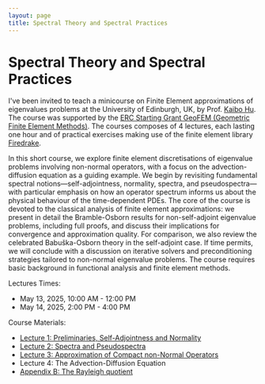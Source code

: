 ```yaml
---
layout: page
title: Spectral Theory and Spectral Practices
---
```


Spectral Theory and Spectral Practices
========================================
I've been invited to teach a minicourse on Finite Element approximations of eigenvalues problems at the University of Edinburgh, UK, by Prof. [Kaibo Hu](https://kaibohu.github.io/). The course was supported by the [ERC Starting Grant GeoFEM (Geometric Finite Element Methods)](https://kaibohu.github.io/geofem/).
The courses composes of 4 lectures, each lasting one hour and of practical exercises making use of the finite element library [Firedrake](https://www.firedrakeproject.org/).

In this short course, we explore finite element discretisations of eigenvalue problems involving non-normal operators, with a focus on the advection-diffusion equation as a guiding example. We begin by revisiting fundamental spectral notions—self-adjointness, normality, spectra, and pseudospectra—with particular emphasis on how an operator spectrum informs us about the physical behaviour of the time-dependent PDEs. The core of the course is devoted to the classical analysis of finite element approximations: we present in detail the Bramble-Osborn results for non-self-adjoint eigenvalue problems, including full proofs, and discuss their implications for convergence and approximation quality. For comparison, we also review the celebrated Babuška-Osborn theory in the self-adjoint case. If time permits, we will conclude with a discussion on iterative solvers and preconditioning strategies tailored to non-normal eigenvalue problems. The course requires basic background in functional analysis and finite element methods.

Lectures Times:
- May 13, 2025, 10:00 AM - 12:00 PM
- May 14, 2025, 2:00 PM - 4:00 PM

Course Materials:
- [Lecture 1: Preliminaries, Self-Adjointness and Normality](https://www.uzerbinati.eu/assets/teaching/notes/st_lecture1.pdf)
- [Lecture 2: Spectra and Pseudospectra](https://www.uzerbinati.eu/assets/teaching/notes/st_lecture2.pdf)
- [Lecture 3: Approximation of Compact non-Normal Operators](https://www.uzerbinati.eu/assets/teaching/notes/st_lecture3.pdf)
- Lecture 4: The Advection-Diffusion Equation
- [Appendix B: The Rayleigh quotient](https://www.uzerbinati.eu/assets/teaching/notes/st_appendix_B.pdf)